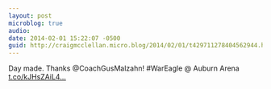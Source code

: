 ```yaml
---
layout: post
microblog: true
audio: 
date: 2014-02-01 15:22:07 -0500
guid: http://craigmcclellan.micro.blog/2014/02/01/t429711278404562944.html
---
```

Day made. Thanks @CoachGusMalzahn! #WarEagle @ Auburn Arena [t.co/kJHsZAiL4...](http://t.co/kJHsZAiL41)
